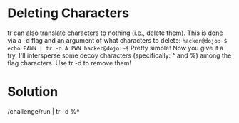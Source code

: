 # Deleting Characters

tr can also translate characters to nothing (i.e., delete them). This is done via a -d flag and an argument of what characters to delete:
`hacker@dojo:~$ echo PAWN | tr -d A
PWN
hacker@dojo:~$`
Pretty simple! Now you give it a try. I'll intersperse some decoy characters (specifically: ^ and %) among the flag characters. Use tr -d to remove them!

# Solution

/challenge/run | tr -d %^
